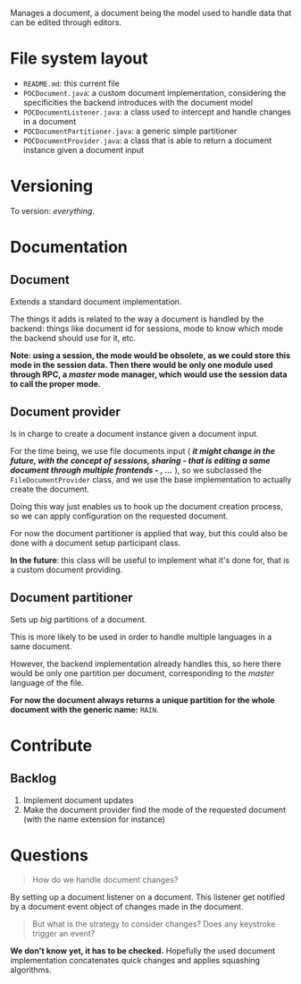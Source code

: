 Manages a document, a document being the model used to handle data that can be edited through editors.

# File system layout

* `README.md`: this current file
* `POCDocument.java`: a custom document implementation, considering the specificities the backend introduces with the document model
* `POCDocumentListener.java`: a class used to intercept and handle changes in a document
* `POCDocumentPartitioner.java`: a generic simple partitioner
* `POCDocumentProvider.java`: a class that is able to return a document instance given a document input

# Versioning

To version: _everything_.

# Documentation

## Document

Extends a standard document implementation.

The things it adds is related to the way a document is handled by the backend: things like document id for sessions, mode to know which mode the backend should use for it, etc.

__Note: using a session, the mode would be obsolete, as we could store this mode in the session data. Then there would be only one module used through RPC, a _master_ mode manager, which would use the session data to call the proper mode.__

## Document provider

Is in charge to create a document instance given a document input.

For the time being, we use file documents input ( ___it might change in the future, with the concept of sessions, sharing - that is editing a same document through multiple frontends - , ...___ ), so we subclassed the `FileDocumentProvider` class, and we use the base implementation to actually create the document.

Doing this way just enables us to hook up the document creation process, so we can apply configuration on the requested document.

For now the document partitioner is applied that way, but this could also be done with a document setup participant class.

__In the future__: this class will be useful to implement what it's done for, that is a custom document providing.

## Document partitioner

Sets up _big_ partitions of a document.

This is more likely to be used in order to handle multiple languages in a same document.

However, the backend implementation already handles this, so here there would be only one partition per document, corresponding to the _master_ language of the file.

__For now the document always returns a unique partition for the whole document with the generic name:__ `MAIN`.

# Contribute

## Backlog

1. Implement document updates
1. Make the document provider find the mode of the requested document (with the name extension for instance)

# Questions

> How do we handle document changes?

By setting up a document listener on a document. This listener get notified by a document event object of changes made in the document.

> But what is the strategy to consider changes? Does any keystroke trigger an event?

__We don't know yet, it has to be checked.__ Hopefully the used document implementation concatenates quick changes and applies squashing algorithms.
